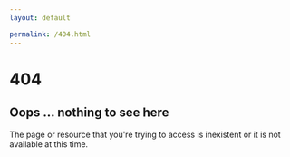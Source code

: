 ```yaml
---
layout: default

permalink: /404.html
---
```



# 404

## Oops ... nothing to see here

<p>The page or resource that you're trying to access is inexistent or it is not available at this time.</p>

